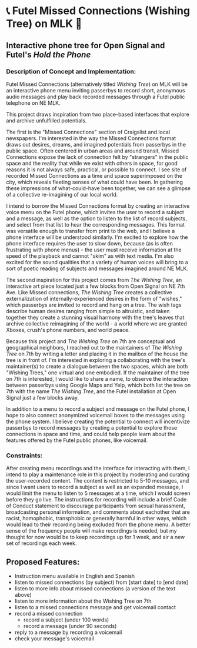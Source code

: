 # 📞 Futel Missed Connections (Wishing Tree) on MLK 🌳
## Interactive phone tree for Open Signal and Futel's _Hold the Phone_


### Description of Concept and Implementation: 
Futel Missed Connections (alternatively titled _Wishing Tree_) on MLK will be an interactive phone menu inviting passerbys to record short, anonymous audio messages and play back recorded messages through a Futel public telephone on NE MLK.

This project draws inspiration from two place-based interfaces that explore and archive unfulfilled potentials.

The first is the "Missed Connections" section of Craigslist and local newspapers. I'm interested in the way the Missed Connections format draws out desires, dreams, and imagined potentials from passerbys in the public space. Often centered in urban areas and around transit, Missed Connections expose the lack of connection felt by "strangers" in the public space and the reality that while we exist with others in space, for good reasons it is not always safe, practical, or possible to connect. I see site of recorded Missed Connections as a time and space superimposed on the city, which reveals fleeting senses of what could have been. In gathering these impressions of what-could-have been together, we can see a glimpse of a collective re-imagining of our local world.

I intend to borrow the Missed Connections format by creating an interactive voice menu on the Futel phone, which invites the user to record a subject and a message, as well as the option to listen to the list of record subjects, and select from that list to hear the corresponding messages.  This format was versatile enough to transfer from print to the web, and I believe a phone interface will be understood similarly. I'm excited to explore how the phone interface requires the user to slow down, because (as is often frustrating with phone menus) - the user must receive information at the speed of the playback and cannot "skim" as with text media. I'm also excited for the sound qualities that a variety of human voices will bring to a sort of poetic reading of subjects and messages imagined around NE MLK.

The second inspiration for this project comes from _The Wishing Tree_, an interactive art piece located just a few blocks from Open Signal on NE 7th Ave. Like Missed connections, _The Wishing Tree_ creates a collective externalization of internally-experienced desires in the form of "wishes," which passerbys are invited to record and hang on a tree. The wish tags describe human desires ranging from simple to altruistic, and taken together they create a stunning visual harmony with the tree's leaves that archive collective reimagining of the world - a world where we are granted Xboxes, crush's phone numbers, and world peace.

Because this project and  _The Wishing Tree_ on 7th are conceptual and geographical neighbors, I reached out to the maintainers of _The Wishing Tree_ on 7th by writing a letter and placing it in the mailbox of the house the tree is in front of. I'm interested in exploring a collaborating with the tree's maintainer(s) to create a dialogue between the two spaces, which are both "Wishing Trees," one virtual and one embodied. If the maintainer of the tree on 7th is interested, I would like to share a name, to observe the interaction between passerbys using Google Maps and Yelp, which both list the tree on 7th with the name _The Wishing Tree_, and the Futel installation at Open Signal just a few blocks away.

In addition to a menu to record a subject and message on the Futel phone, I hope to also connect anonymized voicemail boxes to the messages using the phone system. I believe creating the potential to connect will incentivize passerbys to record messages by creating a potential to explore those connections in space and time, and could help people learn about the features offered by the Futel public phones, like voicemail.

### Constraints:
After creating menu recordings and the interface for interacting with them, I intend to play a maintenance role in this project by moderating and curating the user-recorded content. The content is restricted to 5-10 messages, and since I want users to record a subject as well as an expanded message, I would limit the menu to listen to 5 messages at a time, which I would screen before they go live. The instructions for recording will include a brief Code of Conduct statement to discourage participants from sexual harassment, broadcasting personal information, and comments about eachother that are racist, homophobic, transphobic or generally harmful in other ways, which would lead to their recording being excluded from the phone menu. A better sense of the frequency people will make recordings is needed, but my thought for now would be to keep recordings up for 1 week, and air a new set of recordings each week.

## Proposed Features:
* Instruction menu available in English and Spanish
* listen to missed connections (by subject) from [start date] to [end date]
* listen to more info about missed connections (a version of the text above)
* listen to more information about the Wishing Tree on 7th
* listen to a missed connections message and get voicemail contact
* record a missed connection
  * record a subject (under 100 words)
  * record a message (under 90 seconds)
* reply to a message by recording a voicemail
* check your message's voicemail

